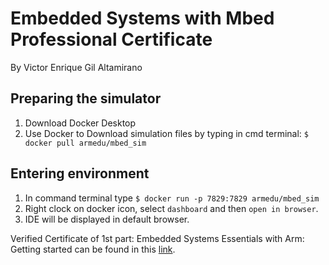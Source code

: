 # Embedded Systems with Mbed Professional Certificate
By Victor Enrique Gil Altamirano
## Preparing the simulator
1. Download Docker Desktop
2. Use Docker to Download simulation files by typing in cmd terminal: `$ docker pull armedu/mbed_sim`

## Entering environment
1. In command terminal type `$ docker run -p 7829:7829 armedu/mbed_sim`
2. Right clock on docker icon, select `dashboard` and then `open in browser`.
3. IDE will be displayed in default browser.


Verified Certificate of 1st part: Embedded Systems Essentials with Arm: Getting started can be found in this [link](https://courses.edx.org/certificates/e5e40fb271f140adbdea0088bc41b6d3).





